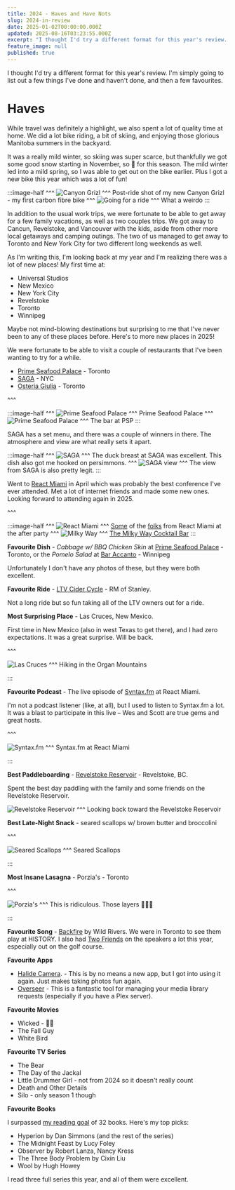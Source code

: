 ```yaml
---
title: 2024 - Haves and Have Nots
slug: 2024-in-review
date: 2025-01-02T00:00:00.000Z
updated: 2025-08-16T03:23:55.000Z
excerpt: "I thought I'd try a different format for this year's review. I'm simply going to list out a few things I've done and haven't done, and then a few favourites.\n\n\nHaves\n\nWhile travel was definitely a highlight, we also spent a lot of quality time at home. We did a lot bike riding, a bit of skiing, and enjoying those glorious Manitoba summers in the backyard.\n\nIt was a really mild winter, so skiing was super scarce, but thankfully we got some good snow starting in November, so \U0001F91E for this season. Th"
feature_image: null
published: true
---
```

I thought I'd try a different format for this year's review. I'm simply going to list out a few things I've done and haven't done, and then a few favourites.

# Haves

While travel was definitely a highlight, we also spent a lot of quality time at home. We did a lot bike riding, a bit of skiing, and enjoying those glorious Manitoba summers in the backyard.

It was a really mild winter, so skiing was super scarce, but thankfully we got some good snow starting in November, so 🤞 for this season. The mild winter led into a mild spring, so I was able to get out on the bike earlier. Plus I got a new bike this year which was a lot of fun!

:::image-half
^^^
![Canyon Grizl](/img/2024-in-review/new-canyon-1e1ba99b.jpg)
^^^
Post-ride shot of my new Canyon Grizl - my first carbon fibre bike 
^^^
![Going for a ride](/img/2024-in-review/bike-ride-ef26d58b.jpg)
^^^
What a weirdo
:::

In addition to the usual work trips, we were fortunate to be able to get away for a few family vacations, as well as two couples trips. We got away to Cancun, Revelstoke, and Vancouver with the kids, aside from other more local getaways and camping outings. The two of us managed to get away to Toronto and New York City for two different long weekends as well.

As I'm writing this, I'm looking back at my year and I'm realizing there was a lot of new places! My first time at:

* Universal Studios
* New Mexico
* New York City
* Revelstoke
* Toronto
* Winnipeg

Maybe not mind-blowing destinations but surprising to me that I've never been to any of these places before. Here's to more new places in 2025!

We were fortunate to be able to visit a couple of restaurants that I've been wanting to try for a while.

* [Prime Seafood Palace](https://primeseafoodpalace.ca/) \- Toronto
* [SAGA](https://www.saga-nyc.com/) \- NYC
* [Osteria Giulia](https://osteriagiulia.ca/) \- Toronto

^^^

:::image-half
^^^
![Prime Seafood Palace](/img/2024-in-review/153c27819824653f.jpg)
^^^
Prime Seafood Palace 
^^^
![Prime Seafood Palace](/img/2024-in-review/psp-3-bd4b727c.jpg)
^^^
The bar at PSP
:::

SAGA has a set menu, and there was a couple of winners in there. The atmosphere and view are what really sets it apart.

:::image-half
^^^
![SAGA](/img/2024-in-review/saga-7a5c244c.jpg)
^^^
The duck breast at SAGA was excellent. This dish also got me hooked on persimmons. 
^^^
![SAGA view](/img/2024-in-review/saga-view-9cfcdf74.jpg)
^^^
The view from SAGA is also pretty legit.
:::

Went to [React Miami](https://www.reactmiami.com/) in April which was probably the best conference I've ever attended. Met a lot of internet friends and made some new ones. Looking forward to attending again in 2025.

^^^

:::image-half ^^^ ![React Miami](/img/2024-in-review/react-miami-a3af54b9.jpg) ^^^ [Some](https://x.com/ken\_wheeler) of the [folks](https://x.com/camtheperson?lang=en) from React Miami at the after party ^^^ ![Milky Way](/img/2024-in-review/milky-way-f5aea95f.jpg) ^^^ [The Milky Way Cocktail Bar](https://www.milkywaycocktails.com/) :::

**Favourite Dish** \- _Cabbage w/ BBQ Chicken Skin_ at [Prime Seafood Palace](https://primeseafoodpalace.ca/) \- Toronto, or the _Pomelo Salad_ at [Bar Accanto](https://www.baraccanto.com/) \- Winnipeg

Unfortunately I don't have any photos of these, but they were both excellent.

**Favourite Ride** \- [LTV Cider Cycle](https://www.strava.com/activities/12343906285) \- RM of Stanley.

Not a long ride but so fun taking all of the LTV owners out for a ride.

**Most Surprising Place** \- Las Cruces, New Mexico.

First time in New Mexico (also in west Texas to get there), and I had zero expectations. It was a great surprise. Will be back.

^^^

![Las Cruces](/img/2024-in-review/las-cruces-99f10d7c.jpg) ^^^ Hiking in the Organ Mountains

:::

**Favourite Podcast** \- The live episode of [Syntax.fm](https://syntax.fm/) at React Miami.

I'm not a podcast listener (like, at all), but I used to listen to Syntax.fm a lot. It was a blast to participate in this live – Wes and Scott are true gems and great hosts.

^^^

![Syntax.fm](/img/2024-in-review/syntax-fm-909ee6b7.jpg) ^^^ Syntax.fm at React Miami

:::

**Best Paddleboarding** \- [Revelstoke Reservoir](https://www.strava.com/activities/11817838597) \- Revelstoke, BC.

Spent the best day paddling with the family and some friends on the Revelstoke Reservoir.

![Revelstoke Reservoir](/img/2024-in-review/revelstoke-reservoir-d479cedb.jpg) ^^^ Looking back toward the Revelstoke Reservoir

**Best Late-Night Snack** \- seared scallops w/ brown butter and broccolini

^^^

![Seared Scallops](/img/2024-in-review/snack-10416b33.jpg) ^^^ Seared Scallops

:::

**Most Insane Lasagna** \- Porzia's - Toronto

^^^

![Porzia's](/img/2024-in-review/porzias-c0c5fdf2.jpg) ^^^ This is ridiculous. Those layers 👨‍🍳😘

:::

**Favourite Song** \- [Backfire](https://open.spotify.com/track/2IPshLLh6a1bzS9hDHqJ36?si=8093e701a62c46fb) by Wild Rivers. We were in Toronto to see them play at HISTORY. I also had [Two Friends](https://soundcloud.com/bigbootiemix) on the speakers a lot this year, especially out on the golf course.

**Favourite Apps**

* [Halide Camera](https://halide.cam/). - This is by no means a new app, but I got into using it again. Just makes taking photos fun again.
* [Overseer](https://overseer.dev/) \- This is a fantastic tool for managing your media library requests (especially if you have a Plex server).

**Favourite Movies**

* Wicked - 🤷‍♂️
* The Fall Guy
* White Bird

**Favourite TV Series**

* The Bear
* The Day of the Jackal
* Little Drummer Girl - not from 2024 so it doesn't really count
* Death and Other Details
* Silo - only season 1 though

**Favourite Books**

I surpassed [my reading goal](https://www.goodreads.com/user/year%5Fin%5Fbooks/2024/3921541) of 32 books. Here's my top picks:

* Hyperion by Dan Simmons (and the rest of the series)
* The Midnight Feast by Lucy Foley
* Observer by Robert Lanza, Nancy Kress
* The Three Body Problem by Cixin Liu
* Wool by Hugh Howey

I read three full series this year, and all of them were excellent.
